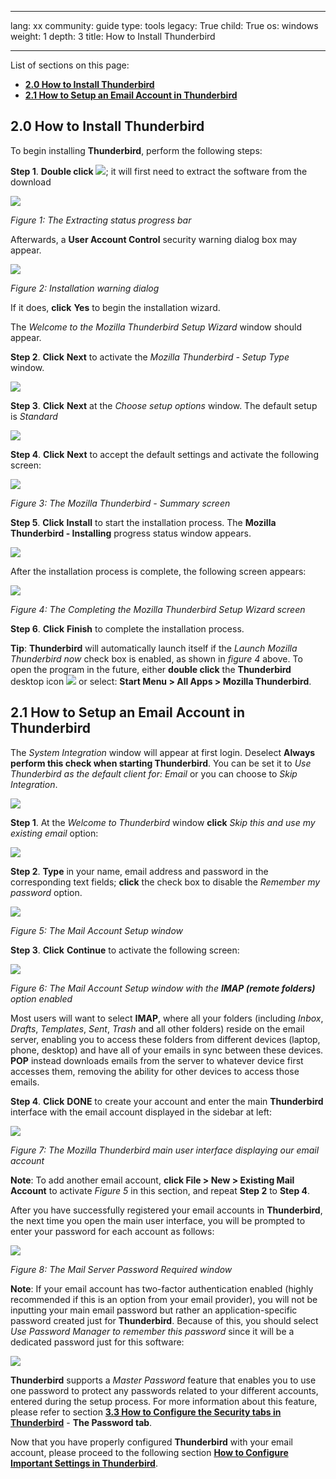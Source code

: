 

---

lang: xx
community: guide
type: tools
legacy: True
child: True
os: windows
weight: 1
depth: 3
title: How to Install Thunderbird

---

List of sections on this page:

- [**2.0 How to Install Thunderbird**](#2.0)
- [**2.1 How to Setup an Email Account in Thunderbird**](#2.1)

<a name="2.0"></a>
## 2.0 How to Install Thunderbird ##

To begin installing **Thunderbird**, perform the following steps:

**Step 1**. **Double click** ![](/sites/securityinabox.org/files/media/thunderbirdenigmail-win-en-092.png); it will first need to extract the software from the download

![](/sites/securityinabox.org/files/media/thunderbirdenigmail-win-en-002.png)

*Figure 1: The Extracting status progress bar*

Afterwards, a **User Account Control** security warning dialog box may appear. 

![](/sites/securityinabox.org/files/media/thunderbirdenigmail-win-en-003.png)

*Figure 2: Installation warning dialog*

If it does, **click** **Yes** to begin the installation wizard.

The *Welcome to the Mozilla Thunderbird Setup Wizard* window should appear.

**Step 2**. **Click** **Next** to activate the *Mozilla Thunderbird - Setup Type* window. 

![](/sites/securityinabox.org/files/media/thunderbirdenigmail-win-en-093.png)

**Step 3**. **Click** **Next** at the *Choose setup options* window. The default setup is *Standard* 

![](/sites/securityinabox.org/files/media/thunderbirdenigmail-win-en-094.png)

**Step 4**. **Click** **Next** to accept the default settings and activate the following screen:

![](/sites/securityinabox.org/files/media/thunderbirdenigmail-win-en-095.png)

*Figure 3: The Mozilla Thunderbird - Summary screen*

**Step 5**. **Click** **Install** to start the installation process. The **Mozilla Thunderbird - Installing** progress status window appears. 

![](/sites/securityinabox.org/files/media/thunderbirdenigmail-win-en-096.png)

After the installation process is complete, the following screen appears:

![](/sites/securityinabox.org/files/media/thunderbirdenigmail-win-en-096.png)

*Figure 4: The Completing the Mozilla Thunderbird Setup Wizard screen*

**Step 6**. **Click** **Finish** to complete the installation process.

**Tip**: **Thunderbird** will automatically launch itself if the *Launch Mozilla Thunderbird now* check box is enabled, as shown in *figure 4* above. To open the program in the future, either **double click** the **Thunderbird** desktop icon ![](/sites/securityinabox.org/files/media/thunderbirdenigmail-win-en-098.png) or select: **Start Menu > All Apps > Mozilla Thunderbird**.

<a name="2.1"></a>
## 2.1 How to Setup an Email Account in Thunderbird ## 

The *System Integration* window will appear at first login. Deselect **Always perform this check when starting Thunderbird**. You can be set it to *Use Thunderbird as the default client for: Email* or you can choose to *Skip Integration*. 

![](/sites/securityinabox.org/files/media/thunderbirdenigmail-win-en-010.png)

**Step 1**. At the *Welcome to Thunderbird* window **click** *Skip this and use my existing email* option:

![](/sites/securityinabox.org/files/media/thunderbirdenigmail-win-en-011.png)

**Step 2**. **Type** in your name, email address and password in the corresponding text fields; **click** the check box to disable the *Remember my password* option.

![](/sites/securityinabox.org/files/media/thunderbirdenigmail-win-en-024.png)

*Figure 5: The Mail Account Setup window*

**Step 3**. **Click** **Continue** to activate the following screen:

![](/sites/securityinabox.org/files/media/thunderbirdenigmail-win-en-025.png)

*Figure 6: The Mail Account Setup window with the **IMAP (remote folders)** option enabled*

Most users will want to select **IMAP**, where all your folders (including *Inbox*, *Drafts*, *Templates*, *Sent*, *Trash* and all other folders) reside on the email server, enabling you to access these folders from different devices (laptop, phone, desktop) and have all of your emails in sync between these devices. **POP** instead downloads emails from the server to whatever device first accesses them, removing the ability for other devices to access those emails.

**Step 4**. **Click** **DONE** to create your account and enter the main **Thunderbird** interface with the email account displayed in the sidebar at left:

![](/sites/securityinabox.org/files/media/thunderbirdenigmail-win-en-026.png)

*Figure 7: The Mozilla Thunderbird main user interface displaying our email account*

**Note**: To add another email account, **click File > New > Existing Mail Account** to activate *Figure 5* in this section, and repeat **Step 2** to **Step 4**.

After you have successfully registered your email accounts in **Thunderbird**, the next time you open the main user interface, you will be prompted to enter your password for each account as follows: 

![](/sites/securityinabox.org/files/media/thunderbirdenigmail-win-en-047.png)

*Figure 8: The Mail Server Password Required window*

**Note**: If your email account has two-factor authentication enabled (highly recommended if this is an option from your email provider), you will not be inputting your main email password but rather an application-specific password created just for **Thunderbird**. Because of this, you should select *Use Password Manager to remember this password* since it will be a dedicated password just for this software:

![](/sites/securityinabox.org/files/media/thunderbirdenigmail-win-en-048.png)

**Thunderbird** supports a *Master Password* feature that enables you to use one password to protect any passwords related to your different accounts, entered during the setup process. For more information about this feature, please refer to section [**3.3 How to Configure the Security tabs in Thunderbird**](/en/thunderbird_security#3.3) - **The Password tab**.

Now that you have properly configured **Thunderbird** with your email account, please proceed to the following section [**How to Configure Important Settings in Thunderbird**](/en/thunderbird_security).

